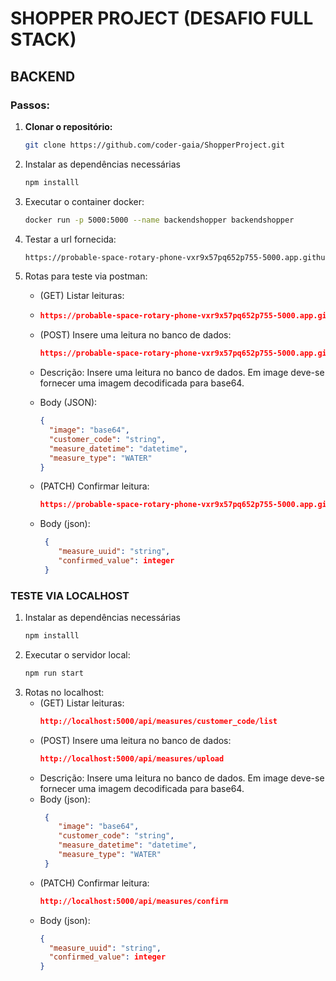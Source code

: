 # SHOPPER PROJECT (DESAFIO FULL STACK) #
## BACKEND ##
### Passos: ###
1. **Clonar o repositório:**
   ```bash
   git clone https://github.com/coder-gaia/ShopperProject.git
2. Instalar as dependências necessárias
    ```bash
    npm installl
3. Executar o container docker:
   ```bash
   docker run -p 5000:5000 --name backendshopper backendshopper
   
4. Testar a url fornecida:
   ```bash
   https://probable-space-rotary-phone-vxr9x57pq652p755-5000.app.github.dev
   
5. Rotas para teste via postman:
    - (GET) Listar leituras:
    - ```json
      https://probable-space-rotary-phone-vxr9x57pq652p755-5000.app.github.dev/api/measures/{customer_code}/list     
    - (POST) Insere uma leitura no banco de dados:
      ```json
      https://probable-space-rotary-phone-vxr9x57pq652p755-5000.app.github.dev/api/measures/upload
      
   - Descrição: Insere uma leitura no banco de dados. Em image deve-se fornecer uma imagem decodificada para base64.
        
    - Body (JSON):
         ```json
      {
           "image": "base64",
           "customer_code": "string",
           "measure_datetime": "datetime",
           "measure_type": "WATER"
      }

   - (PATCH) Confirmar leitura:
     ```json
     https://probable-space-rotary-phone-vxr9x57pq652p755-5000.app.github.dev/api/measures/confirm
   - Body (json):
       ```json
        {
           "measure_uuid": "string",
           "confirmed_value": integer
        }
       
### TESTE VIA LOCALHOST ###

1. Instalar as dependências necessárias
    ```bash
    npm installl
    
 2. Executar o servidor local:
    ```bash
    npm run start
    
 3. Rotas no localhost:
    - (GET) Listar leituras:
      ```json
      http://localhost:5000/api/measures/customer_code/list

    - (POST) Insere uma leitura no banco de dados:
      ```json
      http://localhost:5000/api/measures/upload
    - Descrição: Insere uma leitura no banco de dados. Em image deve-se fornecer uma imagem decodificada para base64.
     - Body (json):
        ```json
         {
            "image": "base64",
            "customer_code": "string",
            "measure_datetime": "datetime",
            "measure_type": "WATER"
         }

    - (PATCH) Confirmar leitura:
      ```json
      http://localhost:5000/api/measures/confirm
    - Body (json):
        ```json
      {
          "measure_uuid": "string",
          "confirmed_value": integer
      }
